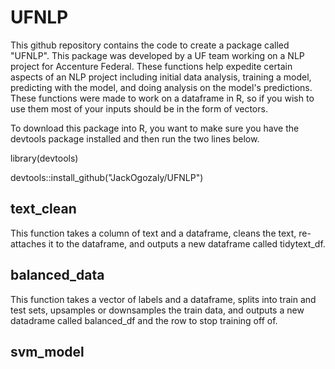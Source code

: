 # UFNLP

This github repository contains the code to create a package called "UFNLP". This package was developed by a UF team working on a NLP project for Accenture Federal.
These functions help expedite certain aspects of an NLP project including initial data analysis, training a model, predicting with the model, and doing analysis on the model's predictions. These functions were made to work on a dataframe in R, so if you wish to use them most of your inputs should be in the form of vectors. 

To download this package into R, you want to make sure you have the devtools package installed and then run the two lines below. 

library(devtools)

devtools::install_github("JackOgozaly/UFNLP")

## text_clean 

This function takes a column of text and a dataframe, cleans the text, re-attaches it to the dataframe, and outputs a new dataframe called tidytext_df. 

## balanced_data 

This function takes a vector of labels and a dataframe, splits into train and test sets, upsamples or downsamples the train data, and outputs a new datadrame called balanced_df and the row to stop training off of. 

## svm_model 
